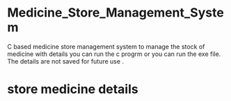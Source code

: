 # Medicine_Store_Management_System
C based medicine store management system to manage the stock of medicine with details 
you can run the c progrm or you can run the exe file. The details are not saved for future use . 
# store medicine details